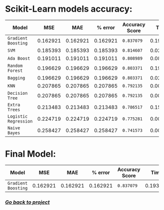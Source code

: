 #  Scikit-Learn models accuracy: 


| Model               | MSE           | MAE      | % error  | Accuracy Score | Time     | 
| ------------------- | ------------- | -------- | -------- | -------------- | -------- |
| `Gradient Boosting` | 0.162921      | 0.162921 | 0.162921 | `0.837079`     | 0.193483 |
| `SVM`               | 0.185393      | 0.185393 | 0.185393 | `0.814607`     | 0.021941 |
| `Ada Boost`         | 0.191011      | 0.191011 | 0.191011 | `0.808989`     | 0.083776 |
| `Random Forest`     | 0.196629      | 0.196629 | 0.196629 | `0.803371`     | 0.199461 |
| `Bagging`           | 0.196629      |	0.196629 | 0.196629	| `0.803371`	   | 0.028922 |
| `KNN`               | 0.207865	    | 0.207865 | 0.207865	| `0.792135`     | 0.001994 |
| `Decision Tree`     | 0.207865	    | 0.207865 | 0.207865	| `0.792135`     | 0.000999 |
| `Extra Trees`       | 0.213483	    | 0.213483 | 0.213483	| `0.786517`	   | 0.151595 |
|`Logistic Regression`| 0.224719	    | 0.224719 | 0.224719	| `0.775281`	   | 0.004986 |
| `Naive Bayes`       | 0.258427	    | 0.258427 | 0.258427	| `0.741573`	   | 0.000990 |


#  Final Model: 

| Model               | MSE           | MAE      | % error  | Accuracy Score | Time     | 
| ------------------- | ------------- | -------- | -------- | -------------- | -------- |
| `Gradient Boosting` | 0.162921      | 0.162921 | 0.162921 | `0.837079`     | 0.193483 |


### *[Go back to project](https://github.com/Abubakr1710/Survivor)*
